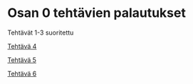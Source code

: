 # Osan 0 tehtävien palautukset

Tehtävät 1-3 suoritettu

[Tehtävä 4](./teht_0_4.png)

[Tehtävä 5](./teht_0_5.png)

[Tehtävä 6](./teht_0_6.png)
